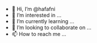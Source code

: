 - 👋 Hi, I’m @hafafni
- 👀 I’m interested in ...
- 🌱 I’m currently learning ...
- 💞️ I’m looking to collaborate on ...
- 📫 How to reach me ...

<!---
hafafni/hafafni is a ✨ special ✨ repository because its `README.md` (this file) appears on your GitHub profile.
You can click the Preview link to take a look at your changes.
--->
